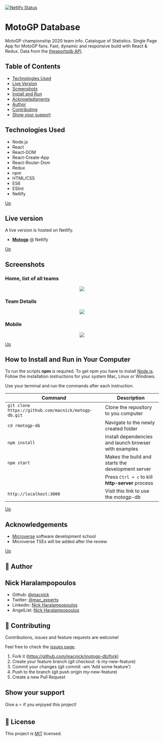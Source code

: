 [![Netlify Status](https://api.netlify.com/api/v1/badges/d1299b7f-7200-4245-a14c-ae688bafeaf8/deploy-status)](https://app.netlify.com/sites/motogp-macnick/deploys)

# MotoGP Database

MotoGP championship 2020 team info. Catalogue of Statistics. Single Page App for MotoGP fans. Fast, dynamic and responsive build with React & Redux. Data from the [thesportsdb API](https://www.thesportsdb.com/).

## Table of Contents

- [Technologies Used](#Technologies-Used)
- [Live Version](#Live-version)
- [Screenshots](#Screenshots)
- [Install and Run](#How-to-Install-and-Run-in-Your-Computer)
- [Acknowledgments](#Acknowledgments)
- [Author](#Author)
- [Contributing](#Contributing)
- [Show your support](#Show-your-support)

## Technologies Used

- Node.js
- React
- React-DOM
- React-Create-App
- React-Router-Dom
- Redux
- npm
- HTML/CSS
- ES6
- ESlint
- Netlify

[Up](#Table-of-Contents)

## Live version

A live version is hosted on Netlify.

- [**Motogp**](https://motogp-macnick.netlify.app/) @ Netlify

[Up](#Table-of-Contents)

## Screenshots

### Home, list of all teams

<p align="center">
<img src="src/assets/img/screenshot1.png">
</p>

### Team Details

<p align="center">
<img src="src/assets/img/screenshot2.png">
</p>

### Mobile

<p align="center">
<img src="src/assets/img/screenshot3.png">
</p>

[Up](#Table-of-Contents)

## How to Install and Run in Your Computer

To run the scripts **npm** is required. To get npm you have to install [Node.js](https://nodejs.org). Follow the installation instructions for your system Mac, Linux or Windows.

Use your terminal and run the commands after each instruction.

| Command                                              | Description                                           |
| ---------------------------------------------------- | ----------------------------------------------------- |
| `git clone https://github.com/macnick/motogp-db.git` | Clone the repository to you computer                  |
| `cd rmotogp-db`                                      | Navigate to the newly created folder                  |
| `npm install`                                        | Install dependencies and launch browser with examples |
| `npm start`                                          | Makes the build and starts the development server     |
|                                                      | Press `Ctrl + c` to kill **http-server** process      |
| `http://localhost:3000`                              | Visit this link to use the motogp-db                  |

[Up](#Table-of-Contents)

## Acknowledgements

- [Microverse](https://www.microverse.org) software development school
- Microverse TSEs will be added after the review

[Up](#Table-of-Contents)

## 👤 Author

## Nick Haralampopoulos

- Github: [@macnick](https://github.com/macnick)
- Twitter: [@mac_experts](https://twitter.com/mac_experts)
- Linkedin: [Nick Haralampopoulos](https://www.linkedin.com/in/nick-haralampopoulos/)
- AngelList: [Nick Haralampopoulos](https://angel.co/u/nick-haralampopoulos)

## 🤝 Contributing

Contributions, issues and feature requests are welcome!

Feel free to check the [issues page](https://github.com/macnick/motogp-db/issues).

1. Fork it (https://github.com/macnick/motogp-db/fork)
2. Create your feature branch (git checkout -b my-new-feature)
3. Commit your changes (git commit -am 'Add some feature')
4. Push to the branch (git push origin my-new-feature)
5. Create a new Pull Request

## Show your support

Give a ⭐️ if you enjoyed this project!

## 📝 License

This project is [MIT](lic.url) licensed.
